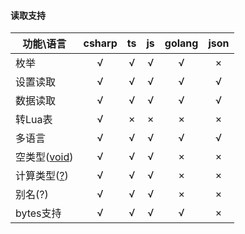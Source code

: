 #### 读取支持

| 功能\语言                             | csharp |  ts   |  js   | golang | json  |
| ------------------------------------- | :----: | :---: | :---: | :----: | :---: |
| 枚举                                  |   √    |   √   |   √   |   √    |   ×   |
| 设置读取                              |   √    |   √   |   √   |   √    |   √   |
| 数据读取                              |   √    |   √   |   √   |   √    |   √   |
| 转Lua表                               |   √    |   ×   |   ×   |   ×    |   ×   |
| 多语言                                |   √    |   √   |   √   |   √    |   √   |
| 空类型([void](./field_types.md#void)) |   √    |   √   |   √   |   ×    |   ×   |
| 计算类型([?](./field_types.md#计算))  |   √    |   √   |   √   |   ×    |   ×   |
| 别名(?)                           |   √    |   √   |   √   |   ×    |   ×   |
| bytes支持                             |   √    |   √   |   √   |   √    |   ×   |